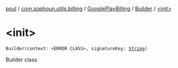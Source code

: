 [poul](../../../index.md) / [com.sophoun.utils.billing](../../index.md) / [GooglePlayBilling](../index.md) / [Builder](index.md) / [&lt;init&gt;](./-init-.md)

# &lt;init&gt;

`Builder(context: <ERROR CLASS>, signatureKey: `[`String`](https://kotlinlang.org/api/latest/jvm/stdlib/kotlin/-string/index.html)`)`

Builder class

